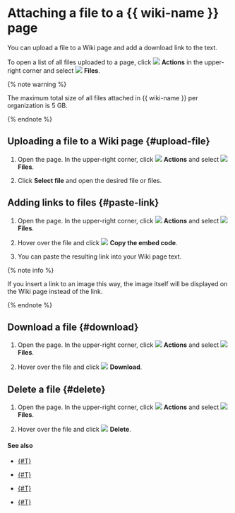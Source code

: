 # Attaching a file to a {{ wiki-name }} page

You can upload a file to a Wiki page and add a download link to the text.

To open a list of all files uploaded to a page, click ![](../_assets/wiki/svg/actions-icon.svg) **Actions** in the upper-right corner and select ![](../_assets/wiki/svg/attachments.svg) **Files**.



{% note warning %}

The maximum total size of all files attached in {{ wiki-name }} per organization is 5 GB.

{% endnote %}


## Uploading a file to a Wiki page {#upload-file}

1. Open the page. In the upper-right corner, click ![](../_assets/wiki/svg/actions-icon.svg) **Actions** and select ![](../_assets/wiki/svg/attachments.svg) **Files**.

1. Click **Select file** and open the desired file or files.

## Adding links to files {#paste-link}

1. Open the page. In the upper-right corner, click ![](../_assets/wiki/svg/actions-icon.svg) **Actions** and select ![](../_assets/wiki/svg/attachments.svg) **Files**.

1. Hover over the file and click ![](../_assets/wiki/svg/copy-link.svg) **Copy the embed code**.

1. You can paste the resulting link into your Wiki page text.

{% note info %}

If you insert a link to an image this way, the image itself will be displayed on the Wiki page instead of the link.

{% endnote %}

## Download a file {#download}

1. Open the page. In the upper-right corner, click ![](../_assets/wiki/svg/actions-icon.svg) **Actions** and select ![](../_assets/wiki/svg/attachments.svg) **Files**.

1. Hover over the file and click ![](../_assets/wiki/svg/download.svg) **Download**.

## Delete a file {#delete}

1. Open the page. In the upper-right corner, click ![](../_assets/wiki/svg/actions-icon.svg) **Actions** and select ![](../_assets/wiki/svg/attachments.svg) **Files**.

1. Hover over the file and click ![](../_assets/wiki/svg/del-file.svg) **Delete**.

#### See also

- [{#T}](add-image.md)

- [{#T}](add-grid.md)

- [{#T}](actions/iframe.md)

- [{#T}](add-video.md)
